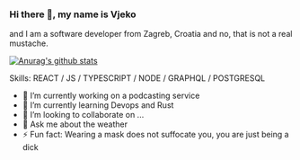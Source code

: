 ### Hi there 👋, my name is Vjeko
and I am a software developer from Zagreb, Croatia and no, that is not a real mustache.

[![Anurag's github stats](https://github-readme-stats.vercel.app/api?username=vjekooo)](https://github.com/vjekooo/github-readme-stats)

Skills: REACT / JS / TYPESCRIPT / NODE / GRAPHQL / POSTGRESQL

- 🔭 I’m currently working on a podcasting service
- 🌱 I’m currently learning Devops and Rust
- 👯 I’m looking to collaborate on ...
- 💬 Ask me about the weather
- ⚡ Fun fact: Wearing a mask does not suffocate you, you are just being a dick
